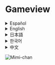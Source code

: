 # Gameview

<details><summary>Español</summary>
Plantilla de Android Studio para juegos hechos con Javascript.

## Info:

Esta plantilla te permite convertir tu juego HTML5 en una aplicación Android de manera sencilla.
Originalmente creada para compilar juegos creados con el motor de juegos de navegador [**Nekoplay**](https://nekoplay.niupeis.com/wiki/)

## Pendientes:

- [x] Webview
- [x] Cerrar desde js
- [x] Boton de volver
- [x] Toasts
- [x] Pantalla completa "edge to edge"
- [ ] Notificaciónes
- [ ] Almacenamiento
- [ ] Accesos directos
- [ ] Interfáz de Anuncios (¿?)

## Tutorial: Uso de la Plantilla Android Studio

### 1. Cambiar el nombre del paquete

Por defecto el nombre de paquete es `com.niupleis.webview`, deverías cambiarlo a tu nombre de dominio y app

1. En Android Studio, haz clic derecho sobre `com.niupleis.webview`
2. Selecciona **Refactor → Rename**
3. Cambia el nombre al que desees (por ejemplo: `com.tuempresa.tujuego`)
4. Actualiza el `applicationId` en `app/build.gradle.kts`:

```gradle
android {
    namespace = "com.niupleis.webview"
    compileSdk = 36

    defaultConfig {
        applicationId = "com.niupleis.webview"
        ---
    }
    ---
}
```

### 2. Agregar tu juego

Coloca todos los archivos de tu juego en `app/src/main/assets/`.

**Importante:** El archivo principal debe llamarse `index.html` y estar en la raíz de `assets/`.

Ejemplo de estructura:
```
app/src/main/assets/
├── index.html
├── styles.css
└── game.js
```

### 3. Estilo de la app

#### Fondo

El color de fondo de la applicación dependerá del tema del usuario: color blanco en tema claro y color negro en tema oscuro. Es más facil si cambias esto con css.

#### Orientación

En el archivo `app/src/main/AndroidManifest.xml` cambia la orientación de la pantalla en `manifest > application > activity : android:screenOrientation`.
```
android:screenOrientation="sensor"
tools:ignore="LockedOrientationActivity">
<!-- landscape|portrait|sensorLandscape|sensorPortrait|sensor|unspecified -->
```

#### Íconos

Puedes crear íconos para tu app desde Android Studio siguendo [esta guía](https://developer.android.com/studio/write/create-app-icons).
O puedes generar mipmaps a partir de una imágen con cualquier herramienta online como [appicon.co](https://www.appicon.co/) e importalos a `app/src/main/res/?`.

### 4. Interfaz JavaScript con Android

La plantilla proporciona una interfaz JavaScript para interactuar con funcionalidades nativas de Android.

#### Funciones disponibles:

**Mostrar Toast (mensaje emergente):**
```javascript
Android.showToast("¡Hola desde JavaScript!");
```

**Cerrar la aplicación:**
```javascript
Android.closeGame();
```

#### Manejar el botón de retroceso

Define la función `onBackPressed` en tu código JavaScript para controlar qué sucede cuando el usuario presiona el botón de retroceso:

```javascript
function onBackPressed() {
    // Tu lógica aquí
    if (confirm("¿Estás seguro de que quieres salir?")) {
        Android.closeGame();
    }
}
```

## Listo

Ahora puedes ejecutar tu aplicación en Android Studio y probar tu juego en un dispositivo o emulador.

---

**Nota:** Recuerda probar las funciones de la interfaz JavaScript en un dispositivo Android real o emulador, ya que no funcionarán en un navegador web normal.
</details>

<details><summary>English</summary>
Android Studio Template for Games Made with Javascript.

## Info:

This template allows you to easily convert your HTML5 game into an Android application.
Originally created to compile games made with the [**Nekoplay**](https://nekoplay.niupeis.com/wiki/) browser game engine.

## To-Do:

- [x] Webview
- [x] Close from js
- [x] Back button
- [x] Toasts
- [x] Fullscreen "edge to edge"
- [ ] Notifications
- [ ] Storage
- [ ] Shortcuts
- [ ] Ads Interface (?)

## Tutorial: Using the Android Studio Template

### 1. Change the Package Name

By default, the package name is `com.niupleis.webview`; you should change it to your domain and app name.

1. In Android Studio, right-click on `com.niupleis.webview`
2. Select **Refactor → Rename**
3. Change the name to your desired one (e.g., `com.yourcompany.yourgame`)
4. Update the `applicationId` in `app/build.gradle.kts`:

```gradle
android {
    namespace = "com.niupleis.webview"
    compileSdk = 36

    defaultConfig {
        applicationId = "com.niupleis.webview"
        ---
    }
    ---
}
```

### 2. Add Your Game

Place all your game files in `app/src/main/assets/`.

**Important:** The main file must be named `index.html` and be located in the root of `assets/`.

Example structure:
```
app/src/main/assets/
├── index.html
├── styles.css
└── game.js
```

### 3. App Styling

#### Background

The application's background color will depend on the user's theme: white in light theme and black in dark theme. It's easier to change this with CSS.

#### Orientation

In the `app/src/main/AndroidManifest.xml` file, change the screen orientation in `manifest > application > activity : android:screenOrientation`.
```
android:screenOrientation="sensor"
tools:ignore="LockedOrientationActivity">
<!-- landscape|portrait|sensorLandscape|sensorPortrait|sensor|unspecified -->
```

#### Icons

You can create icons for your app from Android Studio by following [this guide](https://developer.android.com/studio/write/create-app-icons).
Or you can generate mipmaps from an image using any online tool like [appicon.co](https://www.appicon.co/) and import them into `app/src/main/res/?`.

### 4. JavaScript Interface with Android

The template provides a JavaScript interface to interact with native Android functionalities.

#### Available Functions:

**Show Toast (pop-up message):**
```javascript
Android.showToast("Hello from JavaScript!");
```

**Close the application:**
```javascript
Android.closeGame();
```

#### Handle the Back Button

Define the `onBackPressed` function in your JavaScript code to control what happens when the user presses the back button:

```javascript
function onBackPressed() {
    // Your logic here
    if (confirm("Are you sure you want to exit?")) {
        Android.closeGame();
    }
}
```

## Done

You can now run your application in Android Studio and test your game on a device or emulator.

---

**Note:** Remember to test the JavaScript interface functions on a real Android device or emulator, as they will not work in a normal web browser.
</details>

<details><summary>日本語</summary>
Android Studio テンプレート：Javascript で作成されたゲーム用

## 情報:

このテンプレートを使用すると、HTML5ゲームを簡単にAndroidアプリに変換できます。
元々はブラウザゲームエンジン [**Nekoplay**](https://nekoplay.niupeis.com/wiki/) で作成されたゲームをビルドするために作成されました。

## 未実装 / 今後の課題:

- [x] Webview
- [x] JSからの終了
- [x] 戻るボタン
- [x] トースト
- [x] 全画面表示 "edge to edge"
- [ ] 通知
- [ ] ストレージ
- [ ] ショートカット
- [ ] 広告インターフェース (?)

## チュートリアル: Android Studio テンプレートの使用方法

### 1. パッケージ名の変更

デフォルトのパッケージ名は `com.niupleis.webview` です。ご自身のドメインとアプリ名に変更する必要があります。

1. Android Studio で `com.niupleis.webview` を右クリックします。
2. **Refactor → Rename** を選択します。
3. 任意の名前に変更します (例: `com.あなたの企業.あなたのゲーム`)
4. `app/build.gradle.kts` の `applicationId` を更新します:

```gradle
android {
    namespace = "com.niupleis.webview"
    compileSdk = 36

    defaultConfig {
        applicationId = "com.niupleis.webview"
        ---
    }
    ---
}
```

### 2. ゲームの追加

ゲームのすべてのファイルを `app/src/main/assets/` に配置します。

**重要:** メインファイルは `index.html` という名前にし、`assets/` のルートディレクトリに置く必要があります。

ディレクトリ構造の例:
```
app/src/main/assets/
├── index.html
├── styles.css
└── game.js
```

### 3. アプリのスタイル

#### 背景

アプリケーションの背景色はユーザーのテーマに依存します：ライトテーマでは白、ダークテーマでは黒です。CSSでこれを変更する方が簡単です。

#### 画面の向き

`app/src/main/AndroidManifest.xml` ファイルの `manifest > application > activity : android:screenOrientation` で画面の向きを変更します。
```
android:screenOrientation="sensor"
tools:ignore="LockedOrientationActivity">
<!-- landscape|portrait|sensorLandscape|sensorPortrait|sensor|unspecified -->
```

#### アイコン

[このガイド](https://developer.android.com/studio/write/create-app-icons) に従って Android Studio からアプリのアイコンを作成できます。
または、[appicon.co](https://www.appicon.co/) などのオンラインツールを使用して画像から mipmap を生成し、`app/src/main/res/?` にインポートできます。

### 4. JavaScript と Android のインターフェース

このテンプレートは、Android のネイティブ機能と対話するための JavaScript インターフェースを提供します。

#### 利用可能な関数:

**トースト（ポップアップメッセージ）を表示:**
```javascript
Android.showToast("JavaScript からこんにちは！");
```

**アプリケーションを終了:**
```javascript
Android.closeGame();
```

#### 戻るボタンの処理

ユーザーが戻るボタンを押したときの動作を制御するために、JavaScript コード内で `onBackPressed` 関数を定義します:

```javascript
function onBackPressed() {
    // ここにロジックを記述
    if (confirm("本当に終了しますか？")) {
        Android.closeGame();
    }
}
```

## 完了

これで Android Studio でアプリケーションを実行し、実機またはエミュレーターでゲームをテストできるようになりました。

---

**注意:** JavaScript インターフェースの機能は、通常のウェブブラウザでは動作しないため、Android 実機またはエミュレーターでテストすることを忘れないでください。
</details>

<details><summary>한국어</summary>
Android Studio 템플릿: JavaScript로 만든 게임용

## 정보:

이 템플릿을 사용하면 HTML5 게임을 간단하게 Android 앱으로 변환할 수 있습니다.
원래는 브라우저 게임 엔진 [**Nekoplay**](https://nekoplay.niupeis.com/wiki/)로 생성된 게임을 빌드하기 위해 만들어졌습니다.

## 구현 예정:

- [x] Webview
- [x] JS에서 종료
- [x] 뒤로 가기 버튼
- [x] 토스트 메시지
- [x] 전체 화면 "edge to edge"
- [ ] 알림
- [ ] 저장소
- [ ] 바로가기
- [ ] 광고 인터페이스 (?)

## 튜토리얼: Android Studio 템플릿 사용법

### 1. 패키지 이름 변경

기본 패키지 이름은 `com.niupleis.webview`입니다. 자신의 도메인과 앱 이름으로 변경해야 합니다.

1. Android Studio에서 `com.niupleis.webview`를 우클릭합니다.
2. **Refactor → Rename**을 선택합니다.
3. 원하는 이름으로 변경합니다 (예: `com.회사명.게임명`)
4. `app/build.gradle.kts`에서 `applicationId`를 업데이트합니다:

```gradle
android {
    namespace = "com.niupleis.webview"
    compileSdk = 36

    defaultConfig {
        applicationId = "com.niupleis.webview"
        ---
    }
    ---
}
```

### 2. 게임 추가

게임의 모든 파일을 `app/src/main/assets/`에 넣습니다.

**중요:** 메인 파일은 `index.html`이어야 하며 `assets/`의 루트에 위치해야 합니다.

디렉토리 구조 예시:
```
app/src/main/assets/
├── index.html
├── styles.css
└── game.js
```

### 3. 앱 스타일

#### 배경

앱의 배경 색상은 사용자의 테마에 따라 달라집니다: 라이트 테마에서는 흰색, 다크 테마에서는 검은색입니다. CSS로 이를 변경하는 것이 더 쉽습니다.

#### 화면 방향

`app/src/main/AndroidManifest.xml` 파일의 `manifest > application > activity : android:screenOrientation`에서 화면 방향을 변경합니다.
```
android:screenOrientation="sensor"
tools:ignore="LockedOrientationActivity">
<!-- landscape|portrait|sensorLandscape|sensorPortrait|sensor|unspecified -->
```

#### 아이콘

[이 가이드](https://developer.android.com/studio/write/create-app-icons)를 따라 Android Studio에서 앱 아이콘을 만들 수 있습니다.
또는 [appicon.co](https://www.appicon.co/)와 같은 온라인 도구를 사용하여 이미지에서 mipmap을 생성하고 `app/src/main/res/?`로 가져올 수 있습니다.

### 4. JavaScript와 Android 인터페이스

이 템플릿은 Android 네이티브 기능과 상호작용하기 위한 JavaScript 인터페이스를 제공합니다.

#### 사용 가능한 함수:

**토스트(팝업 메시지) 표시:**
```javascript
Android.showToast("JavaScript에서 안녕하세요!");
```

**애플리케이션 종료:**
```javascript
Android.closeGame();
```

#### 뒤로 가기 버튼 처리

사용자가 뒤로 가기 버튼을 눌렀을 때 발생하는 상황을 제어하려면 JavaScript 코드에서 `onBackPressed` 함수를 정의하세요:

```javascript
function onBackPressed() {
    // 여기에 로직을 작성
    if (confirm("정말로 종료하시겠습니까?")) {
        Android.closeGame();
    }
}
```

## 완료

이제 Android Studio에서 애플리케이션을 실행하고 실제 기기 또는 에뮬레이터에서 게임을 테스트할 수 있습니다.

---

**참고:** JavaScript 인터페이스 기능은 일반 웹 브라우저에서는 작동하지 않으므로 Android 실제 기기 또는 에뮬레이터에서 테스트하는 것을 잊지 마세요.
</details>

<details><summary>中文</summary>
Android Studio 模板：用于 JavaScript 制作的游戏

## 信息：

此模板可让您轻松将 HTML5 游戏转换为 Android 应用程序。
最初是为编译使用浏览器游戏引擎 [**Nekoplay**](https://nekoplay.niupeis.com/wiki/) 创建的游戏而开发的。

## 待办事项：

- [x] Webview
- [x] 从 JS 关闭
- [x] 返回按钮
- [x] 吐司提示
- [x] 全面屏 "edge to edge"
- [ ] 通知
- [ ] 存储
- [ ] 快捷方式
- [ ] 广告接口 (?)

## 教程：Android Studio 模板使用指南

### 1. 更改包名

默认包名是 `com.niupleis.webview`，您应将其更改为您的域名和应用程序名称。

1. 在 Android Studio 中，右键单击 `com.niupleis.webview`
2. 选择 **Refactor → Rename**
3. 更改为您想要的名称（例如：`com.你的公司.你的游戏`）
4. 更新 `app/build.gradle.kts` 中的 `applicationId`：

```gradle
android {
    namespace = "com.niupleis.webview"
    compileSdk = 36

    defaultConfig {
        applicationId = "com.niupleis.webview"
        ---
    }
    ---
}
```

### 2. 添加您的游戏

将游戏的所有文件放置在 `app/src/main/assets/` 中。

**重要：** 主文件必须命名为 `index.html` 并位于 `assets/` 的根目录下。

目录结构示例：
```
app/src/main/assets/
├── index.html
├── styles.css
└── game.js
```

### 3. 应用程序样式

#### 背景

应用程序的背景颜色将取决于用户的主题：浅色主题下为白色，深色主题下为黑色。使用 CSS 更改此设置更容易。

#### 屏幕方向

在 `app/src/main/AndroidManifest.xml` 文件中更改 `manifest > application > activity : android:screenOrientation` 中的屏幕方向。
```
android:screenOrientation="sensor"
tools:ignore="LockedOrientationActivity">
<!-- landscape|portrait|sensorLandscape|sensorPortrait|sensor|unspecified -->
```

#### 图标

您可以按照 [本指南](https://developer.android.com/studio/write/create-app-icons) 在 Android Studio 中创建应用程序图标。
或者，您可以使用 [appicon.co](https://www.appicon.co/) 等在线工具从图像生成 mipmap，并将其导入到 `app/src/main/res/?` 中。

### 4. JavaScript 与 Android 的接口

该模板提供了一个 JavaScript 接口，用于与 Android 原生功能进行交互。

#### 可用功能：

**显示吐司（弹出消息）：**
```javascript
Android.showToast("来自 JavaScript 的问候！");
```

**关闭应用程序：**
```javascript
Android.closeGame();
```

#### 处理返回按钮

在您的 JavaScript 代码中定义 `onBackPressed` 函数，以控制用户按下返回按钮时发生的情况：

```javascript
function onBackPressed() {
    // 在此处添加您的逻辑
    if (confirm("确定要退出吗？")) {
        Android.closeGame();
    }
}
```

## 完成

现在您可以在 Android Studio 中运行应用程序，并在真实设备或模拟器上测试您的游戏。

---

**注意：** 请记住在真实的 Android 设备或模拟器上测试 JavaScript 接口功能，因为这些功能在普通的 Web 浏览器中无法工作。
</details>

![Mimi-chan](https://niupleis.com/gallery/thumbnails/250927_MimiChan_dress.png)